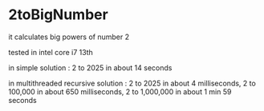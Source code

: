 # 2toBigNumber
it calculates big powers of number 2  

tested in intel core i7 13th

in simple solution :
2 to 2025 in about 14 seconds

in multithreaded recursive solution :
2 to 2025 in about 4 milliseconds,
2 to 100,000 in about 650 milliseconds,
2 to 1,000,000 in about 1 min 59 seconds
   
